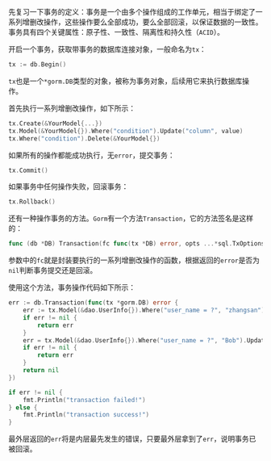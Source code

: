 先复习一下事务的定义：事务是一个由多个操作组成的工作单元，相当于绑定了一系列增删改操作，这些操作要么全部成功，要么全部回滚，以保证数据的一致性。事务具有四个关键属性：原子性、一致性、隔离性和持久性（`ACID`）。

开启一个事务，获取带事务的数据库连接对象，一般命名为`tx`：

```go
tx := db.Begin()
```

`tx`也是一个`*gorm.DB`类型的对象，被称为事务对象，后续用它来执行数据库操作。

首先执行一系列增删改操作，如下所示：

```go
tx.Create(&YourModel{...})
tx.Model(&YourModel{}).Where("condition").Update("column", value)
tx.Where("condition").Delete(&YourModel{})
```

如果所有的操作都能成功执行，无`error`，提交事务：

```go
tx.Commit()
```

如果事务中任何操作失败，回滚事务：

```go
tx.Rollback()
```

还有一种操作事务的方法。`Gorm`有一个方法`Transaction`，它的方法签名是这样的：

```go
func (db *DB) Transaction(fc func(tx *DB) error, opts ...*sql.TxOptions) (err error)
```

参数中的`fc`就是封装要执行的一系列增删改操作的函数，根据返回的`error`是否为`nil`判断事务提交还是回滚。

使用这个方法，事务操作代码如下所示：

```go
err := db.Transaction(func(tx *gorm.DB) error {
	err := tx.Model(&dao.UserInfo{}).Where("user_name = ?", "zhangsan").Update("age", 3).Error
	if err != nil {
		return err
	}
	err = tx.Model(&dao.UserInfo{}).Where("user_name = ?", "Bob").Update("age", 4).Error
	if err != nil {
		return err
	}
	return nil
})

if err != nil {
	fmt.Println("transaction failed!")
} else {
	fmt.Println("transaction success!")
}
```

最外层返回的`err`将是内层最先发生的错误，只要最外层拿到了`err`，说明事务已被回滚。
